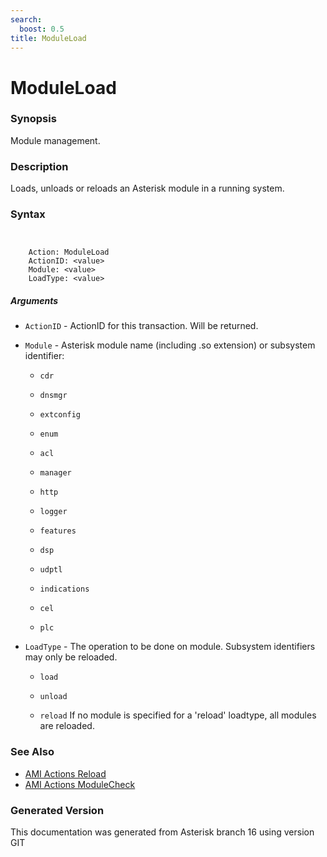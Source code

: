 ```yaml
---
search:
  boost: 0.5
title: ModuleLoad
---
```


# ModuleLoad

### Synopsis

Module management.

### Description

Loads, unloads or reloads an Asterisk module in a running system.<br>


### Syntax


```


    Action: ModuleLoad
    ActionID: <value>
    Module: <value>
    LoadType: <value>

```
##### Arguments


* `ActionID` - ActionID for this transaction. Will be returned.<br>

* `Module` - Asterisk module name (including .so extension) or subsystem identifier:<br>

    * `cdr`

    * `dnsmgr`

    * `extconfig`

    * `enum`

    * `acl`

    * `manager`

    * `http`

    * `logger`

    * `features`

    * `dsp`

    * `udptl`

    * `indications`

    * `cel`

    * `plc`

* `LoadType` - The operation to be done on module. Subsystem identifiers may only be reloaded.<br>

    * `load`

    * `unload`

    * `reload`
If no module is specified for a 'reload' loadtype, all modules are reloaded.<br>

### See Also

* [AMI Actions Reload](/Asterisk_16_Documentation/API_Documentation/AMI_Actions/Reload)
* [AMI Actions ModuleCheck](/Asterisk_16_Documentation/API_Documentation/AMI_Actions/ModuleCheck)


### Generated Version

This documentation was generated from Asterisk branch 16 using version GIT 